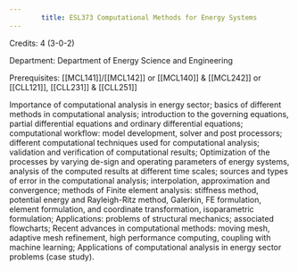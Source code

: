 ```yaml
---
        title: ESL373 Computational Methods for Energy Systems
---
```

Credits: 4 (3-0-2)

Department: Department of Energy Science and Engineering

Prerequisites: [[MCL141]]/[[MCL142]] or [[MCL140]] & [[MCL242]] or [[CLL121]], [[CLL231]] & [[CLL251]]

Importance of computational analysis in energy sector; basics of different methods in computational analysis; introduction to the governing equations, partial differential equations and ordinary differential equations; computational workflow: model development, solver and post processors; different computational techniques used for computational analysis; validation and verification of computational results; Optimization of the processes by varying de-sign and operating parameters of energy systems, analysis of the computed results at different time scales; sources and types of error in the computational analysis; interpolation, approximation and convergence; methods of Finite element analysis: stiffness method, potential energy and Rayleigh-Ritz method, Galerkin, FE formulation, element formulation, and coordinate transformation, isoparametric formulation; Applications: problems of structural mechanics; associated flowcharts; Recent advances in computational methods: moving mesh, adaptive mesh refinement, high performance computing, coupling with machine learning; Applications of computational analysis in energy sector problems (case study).